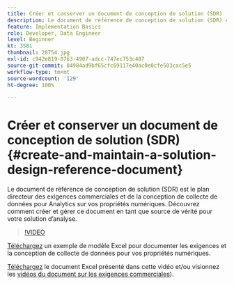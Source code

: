 ```yaml
---
title: Créer et conserver un document de conception de solution (SDR)
description: Le document de référence de conception de solution (SDR) est le plan directeur des exigences commerciales et de la conception de collecte de données pour Analytics sur vos propriétés numériques. Découvrez comment créer et gérer ce document en tant que source de vérité pour votre solution d’analyse.
feature: Implementation Basics
role: Developer, Data Engineer
level: Beginner
kt: 3581
thumbnail: 28754.jpg
exl-id: c942e819-0763-4907-adcc-747ec753c407
source-git-commit: 84984ad9bf65cfc69117e40ac0e0cfe503cac5e5
workflow-type: tm+mt
source-wordcount: '129'
ht-degree: 100%

---
```


# Créer et conserver un document de conception de solution (SDR){#create-and-maintain-a-solution-design-reference-document}

Le document de référence de conception de solution (SDR) est le plan directeur des exigences commerciales et de la conception de collecte de données pour Analytics sur vos propriétés numériques. Découvrez comment créer et gérer ce document en tant que source de vérité pour votre solution d’analyse.

>[!VIDEO](https://video.tv.adobe.com/v/28754/?quality=12&learn=on)

[Téléchargez](assets/aa-implementation-playbook.xlsx) un exemple de modèle Excel pour documenter les exigences et la conception de collecte de données pour vos propriétés numériques.

[Téléchargez](assets/geometrixx-clothiers-brd-sdr.xlsx) le document Excel présenté dans cette vidéo et/ou visionnez les [vidéos du document sur les exigences commerciales](creating-a-business-requirements-document.md)).
